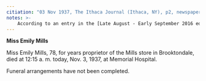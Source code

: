 ```yaml
---
citiation: "03 Nov 1937, The Ithaca Journal (Ithaca, NY), p2, newspapers.com"
notes: >-
    According to an entry in the [Late August - Early September 2016 edition of the **History Happenings** newsletter published by the Tompkins County History Center](https://myemail.constantcontact.com/History-Happenings---Late-August---Early-September-2016.html?soid=1103133034468&aid=9svvB-OfDhg), "January 1914 Ithaca Memorial Hospital opened on Quarry Street and in January 1948 responsibility was assumed by Tompkins County and renamed as Tompkins County Memorial Hospital." This building today is owned by Cornell University and used for student dormitories.
---
```

**Miss Emily Mills**

Miss Emily Mills, 78, for years proprietor of the Mills store in Brooktondale, died at 12:15 a. m. today, Nov. 3, 1937, at Memorial Hospital.

Funeral arrangements have not been completed.